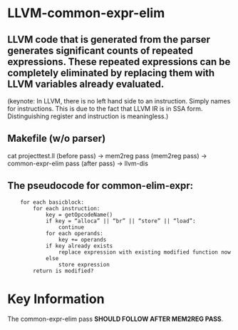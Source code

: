 # LLVM-common-expr-elim

## LLVM code that is generated from the parser generates significant counts of repeated expressions. These repeated expressions can be completely eliminated by replacing them with LLVM variables already evaluated.
(keynote: In LLVM, there is no left hand side to an instruction. Simply names for instructions. This is due to the fact that LLVM IR is in SSA form. Distinguishing register and instruction is meaningless.)

## Makefile (w/o parser)

cat projecttest.ll (before pass) ->
	mem2reg pass (mem2reg pass) ->
	common-expr-elim pass (after pass) ->
	llvm-dis


## The pseudocode for common-elim-expr:
```
	for each basicblock:
		for each instruction:
			key = getOpcodeName()
			if key = “alloca” || “br” || “store” || “load”:
				continue
			for each operands:
				key += operands
			if key already exists
				replace expression with existing modified function now
			else
				store expression
		return is modified?
```

# Key Information

The common-expr-elim pass **SHOULD FOLLOW AFTER MEM2REG PASS**.
